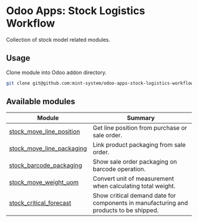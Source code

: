 # Odoo Apps: Stock Logistics Workflow

Collection of stock model related modules.

## Usage

Clone module into Odoo addon directory.

```bash
git clone git@github.com:mint-system/odoo-apps-stock-logistics-workflow.git ./addons/stock_logistics_workflow
```

## Available modules

| Module                                                  | Summary                                                                               |
| ------------------------------------------------------- | ------------------------------------------------------------------------------------- |
| [stock_move_line_position](stock_move_line_position/)   | Get line position from purchase or sale order.                                        |
| [stock_move_line_packaging](stock_move_line_packaging/) | Link product packaging from sale order.                                               |
| [stock_barcode_packaging](stock_barcode_packaging/)     | Show sale order packaging on barcode operation.                                       |
| [stock_move_weight_uom](stock_move_weight_uom/)         | Convert unit of measurement when calculating total weight.                            |
| [stock_critical_forecast](stock_critical_forecast/)     | Show critical demand date for components in manufacturing and products to be shipped. |
